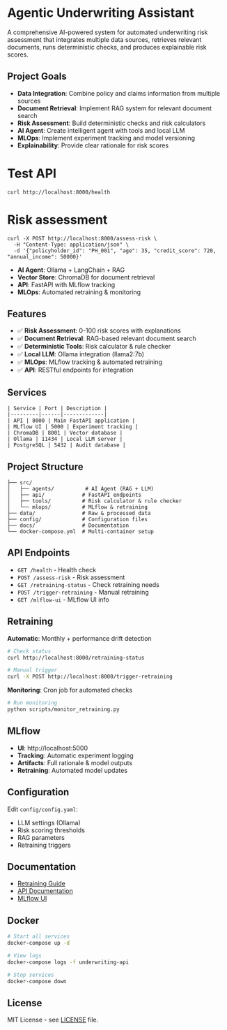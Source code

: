 # Agentic Underwriting Assistant

A comprehensive AI-powered system for automated underwriting risk assessment that integrates multiple data sources, retrieves relevant documents, runs deterministic checks, and produces explainable risk scores.

## Project Goals

- **Data Integration**: Combine policy and claims information from multiple sources
- **Document Retrieval**: Implement RAG system for relevant document search
- **Risk Assessment**: Build deterministic checks and risk calculators
- **AI Agent**: Create intelligent agent with tools and local LLM
- **MLOps**: Implement experiment tracking and model versioning
- **Explainability**: Provide clear rationale for risk scores


# Test API
```
curl http://localhost:8000/health
```

# Risk assessment
```
curl -X POST http://localhost:8000/assess-risk \
  -H "Content-Type: application/json" \
  -d '{"policyholder_id": "PH_001", "age": 35, "credit_score": 720, "annual_income": 50000}'
```

- **AI Agent**: Ollama + LangChain + RAG
- **Vector Store**: ChromaDB for document retrieval
- **API**: FastAPI with MLflow tracking
- **MLOps**: Automated retraining & monitoring

## Features

- ✅ **Risk Assessment**: 0-100 risk scores with explanations
- ✅ **Document Retrieval**: RAG-based relevant document search
- ✅ **Deterministic Tools**: Risk calculator & rule checker
- ✅ **Local LLM**: Ollama integration (llama2:7b)
- ✅ **MLOps**: MLflow tracking & automated retraining
- ✅ **API**: RESTful endpoints for integration

## Services
```
| Service | Port | Description |
|---------|------|-------------|
| API | 8000 | Main FastAPI application |
| MLflow UI | 5000 | Experiment tracking |
| ChromaDB | 8001 | Vector database |
| Ollama | 11434 | Local LLM server |
| PostgreSQL | 5432 | Audit database |
```

## Project Structure
```
├── src/
│   ├── agents/          # AI Agent (RAG + LLM)
│   ├── api/            # FastAPI endpoints
│   ├── tools/          # Risk calculator & rule checker
│   └── mlops/          # MLflow & retraining
├── data/               # Raw & processed data
├── config/             # Configuration files
├── docs/               # Documentation
└── docker-compose.yml  # Multi-container setup
```


## API Endpoints

- `GET /health` - Health check
- `POST /assess-risk` - Risk assessment
- `GET /retraining-status` - Check retraining needs
- `POST /trigger-retraining` - Manual retraining
- `GET /mlflow-ui` - MLflow UI info

## Retraining

**Automatic**: Monthly + performance drift detection
```bash
# Check status
curl http://localhost:8000/retraining-status

# Manual trigger
curl -X POST http://localhost:8000/trigger-retraining
```

**Monitoring**: Cron job for automated checks
```bash
# Run monitoring
python scripts/monitor_retraining.py
```

## MLflow

- **UI**: http://localhost:5000
- **Tracking**: Automatic experiment logging
- **Artifacts**: Full rationale & model outputs
- **Retraining**: Automated model updates

## Configuration

Edit `config/config.yaml`:
- LLM settings (Ollama)
- Risk scoring thresholds
- RAG parameters
- Retraining triggers

## Documentation

- [Retraining Guide](docs/RETRAINING.md)
- [API Documentation](http://localhost:8000/docs)
- [MLflow UI](http://localhost:5000)

## Docker

```bash
# Start all services
docker-compose up -d

# View logs
docker-compose logs -f underwriting-api

# Stop services
docker-compose down
```

## License

MIT License - see [LICENSE](LICENSE) file.